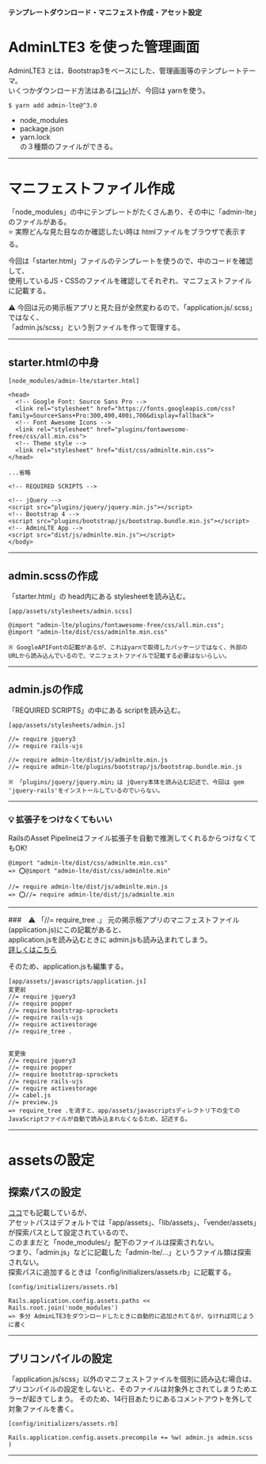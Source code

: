 ####  テンプレートダウンロード・マニフェスト作成・アセット設定

# AdminLTE3 を使った管理画面
AdminLTE3 とは、Bootstrap3をベースにした、管理画面等のテンプレートテーマ。    
いくつかダウンロード方法はある[(コレ)](https://adminlte.io/docs/3.0/index.html)が、今回は yarnを使う。
~~~
$ yarn add admin-lte@^3.0
~~~
- node_modules    
- package.json    
- yarn.lock    
の３種類のファイルができる。
***

# マニフェストファイル作成
「node_modules」の中にテンプレートがたくさんあり、その中に「admin-lte」のファイルがある。    
⭐️ 実際どんな見た目なのか確認したい時は htmlファイルをブラウザで表示する。    

今回は「starter.html」ファイルのテンプレートを使うので、中のコードを確認して、    
使用しているJS・CSSのファイルを確認してそれぞれ、マニフェストファイルに記載する。     
    
⚠️ 今回は元の掲示板アプリと見た目が全然変わるので、「application.js/.scss」ではなく、    
「admin.js/scss」という別ファイルを作って管理する。
***

## starter.htmlの中身
~~~
[node_modules/admin-lte/starter.html]

<head>
  <!-- Google Font: Source Sans Pro -->
  <link rel="stylesheet" href="https://fonts.googleapis.com/css?family=Source+Sans+Pro:300,400,400i,700&display=fallback">
  <!-- Font Awesome Icons -->
  <link rel="stylesheet" href="plugins/fontawesome-free/css/all.min.css">
  <!-- Theme style -->
  <link rel="stylesheet" href="dist/css/adminlte.min.css">
</head>

...省略

<!-- REQUIRED SCRIPTS -->

<!-- jQuery -->
<script src="plugins/jquery/jquery.min.js"></script>
<!-- Bootstrap 4 -->
<script src="plugins/bootstrap/js/bootstrap.bundle.min.js"></script>
<!-- AdminLTE App -->
<script src="dist/js/adminlte.min.js"></script>
</body>
~~~
***

## admin.scssの作成
「starter.html」の head内にある stylesheetを読み込む。
~~~
[app/assets/stylesheets/admin.scss]

@import "admin-lte/plugins/fontawesome-free/css/all.min.css";
@import "admin-lte/dist/css/adminlte.min.css"

※ GoogleAPIFontの記載があるが、これはyarnで取得したパッケージではなく、外部のURLから読み込んでいるので、マニフェストファイルで記載する必要はないらしい。
~~~
***

## admin.jsの作成
「REQUIRED SCRIPTS」の中にある scriptを読み込む。
~~~
[app/assets/stylesheets/admin.js]

//= require jquery3
//= require rails-ujs

//= require admin-lte/dist/js/adminlte.min.js
//= require admin-lte/plugins/bootstrap/js/bootstrap.bundle.min.js

※ 「plugins/jquery/jquery.min」は jQuery本体を読み込む記述で、今回は gem 'jquery-rails'をインストールしているのでいらない。
~~~
***

### 💡 拡張子をつけなくてもいい
RailsのAsset Pipelineはファイル拡張子を自動で推測してくれるからつけなくてもOK!
~~~
@import "admin-lte/dist/css/adminlte.min.css"
=> ⭕️@import "admin-lte/dist/css/adminlte.min"

//= require admin-lte/dist/js/adminlte.min.js
=> ⭕️//= require admin-lte/dist/js/adminlte.min
~~~
***

###　⚠️ 「//= require_tree .」
元の掲示板アプリのマニフェストファイル(application.js)にこの記載があると、        
application.jsを読み込むときに admin.jsも読み込まれてしまう。        
[詳しくはこちら](https://github.com/Tarara33/TIL/blob/main/Rails/%E3%82%A2%E3%82%BB%E3%83%83%E3%83%88/%E3%83%9E%E3%83%8B%E3%83%95%E3%82%A7%E3%82%B9%E3%83%88.md)

そのため、application.jsも編集する。
~~~
[app/assets/javascripts/application.js]
変更前
//= require jquery3
//= require popper
//= require bootstrap-sprockets
//= require rails-ujs
//= require activestorage
//= require_tree .


変更後
//= require jquery3
//= require popper
//= require bootstrap-sprockets
//= require rails-ujs
//= require activestorage
//= cabel.js
//= preview.js
=> require_tree .を消すと、app/assets/javascriptsディレクトリ下の全てのJavaScriptファイルが自動で読み込まれなくなるため、記述する。
~~~
***

# assetsの設定
## 探索パスの設定
[ココ](https://github.com/Tarara33/TIL/blob/main/Rails/%E3%82%A2%E3%82%BB%E3%83%83%E3%83%88.md)でも記載しているが、        
アセットパスはデフォルトでは「app/assets」、「lib/assets」、「vender/assets」が探索パスとして設定されているので、     
このままだと「node_modules/」配下のファイルは探索されない。         
つまり、「admin.js」などに記載した「admin-lte/...」というファイル類は探索されない。        
探索パスに追加するときは「config/initializers/assets.rb」に記載する。        
~~~
[config/initializers/assets.rb]

Rails.application.config.assets.paths << Rails.root.join('node_modules')
=> 多分 AdminLTE3をダウンロードしたときに自動的に追加されてるが、なければ同じように書く
~~~
***

## プリコンパイルの設定
「application.js/scss」以外のマニフェストファイルを個別に読み込む場合は、        
プリコンパイルの設定をしないと、そのファイルは対象外とされてしまうためエラーが起きてしまう。
そのため、14行目あたりにあるコメントアウトを外して対象ファイルを書く。
~~~
[config/initializers/assets.rb]

Rails.application.config.assets.precompile += %w( admin.js admin.scss )
~~~
***


